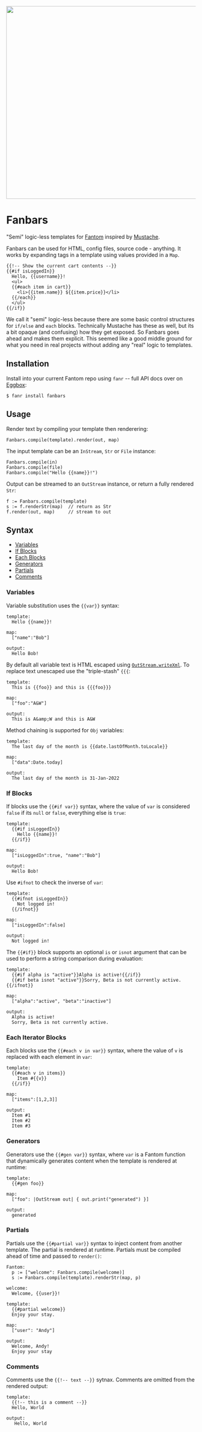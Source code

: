 <p align="center">
  <img src="fanbars-logo.png" width="512">
</p>

# Fanbars

"Semi" logic-less templates for [Fantom](https://fantom.org) inspired by
[Mustache](http://mustache.github.io).

Fanbars can be used for HTML, config files, source code - anything. It works
by expanding tags in a template using values provided in a `Map`.

    {{!-- Show the current cart contents --}}
    {{#if isLoggedIn}}
      Hello, {{username}}!
      <ul>
      {{#each item in cart}}
        <li>{{item.name}} ${{item.price}}</li>
      {{/each}}
      </ul>
    {{/if}}

We call it "semi" logic-less because there are some basic control structures
for `if/else` and `each` blocks.  Technically Mustache has these as well, but
its a bit opaque (and confusing) how they get exposed.  So Fanbars goes ahead
and makes them explicit.  This seemed like a good middle ground for what you
need in real projects without adding any "real" logic to templates.

## Installation

Install into your current Fantom repo using `fanr` -- full API docs over on
[Eggbox](http://eggbox.fantomfactory.org/pods/fanbars):

    $ fanr install fanbars

## Usage

Render text by compiling your template then renderering:

```fantom
Fanbars.compile(template).render(out, map)
```

The input template can be an `InStream`, `Str` or `File` instance:

```fantom
Fanbars.compile(in)
Fanbars.compile(file)
Fanbars.compile("Hello {{name}}!")
```

Output can be streamed to an `OutStream` instance, or return a fully rendered
`Str`:

```fantom
f := Fanbars.compile(template)
s := f.renderStr(map)  // return as Str
f.render(out, map)     // stream to out
```

## Syntax

  * [Variables](#variables)
  * [If Blocks](#if-blocks)
  * [Each Blocks](#each-iterator-blocks)
  * [Generators](#generators)
  * [Partials](#partials)
  * [Comments](#comments)

### Variables

Variable substitution uses the `{{var}}` syntax:

    template:
      Hello {{name}}!

    map:
      ["name":"Bob"]

    output:
      Hello Bob!

By default all variable text is HTML escaped using
[`OutStream.writeXml`](https://fantom.org/doc/sys/OutStream#writeXml).  To
replace text unescaped use the "triple-stash" `{{{`:

    template:
      This is {{foo}} and this is {{{foo}}}

    map:
      ["foo":"A&W"]

    output:
      This is A&amp;W and this is A&W

Method chaining is supported for `Obj` variables:

    template:
      The last day of the month is {{date.lastOfMonth.toLocale}}

    map:
      ["data":Date.today]

    output:
      The last day of the month is 31-Jan-2022

### If Blocks

If blocks use the `{{#if var}}` syntax, where the value of `var` is considered
`false` if its `null` or `false`, everything else is `true`:

    template:
      {{#if isLoggedIn}}
        Hello {{name}}!
      {{/if}}

    map:
      ["isLoggedIn":true, "name":"Bob"]

    output:
      Hello Bob!

Use `#ifnot` to check the inverse of `var`:

    template:
      {{#ifnot isLoggedIn}}
        Not logged in!
      {{/ifnot}}

    map:
      ["isLoggedIn":false]

    output:
      Not logged in!

The `{{#if}}` block supports an optional `is` or `isnot` argument that can be
used to perform a string comparison during evaluation:

    template:
      {{#if alpha is "active"}}Alpha is active!{{/if}}
      {{#if beta isnot "active"}}Sorry, Beta is not currently active.{{/ifnot}}

    map:
      ["alpha":"active", "beta":"inactive"]

    output:
      Alpha is active!
      Sorry, Beta is not currently active.

### Each Iterator Blocks

Each blocks use the `{{#each v in var}}` syntax, where the value of `v` is
replaced with each element in `var`:

    template:
      {{#each v in items}}
        Item #{{v}}
      {{/if}}

    map:
      ["items":[1,2,3]]

    output:
      Item #1
      Item #2
      Item #3

### Generators

Generators use the `{{#gen var}}` syntax, where `var` is a Fantom function that
dynamically generates content when the template is rendered at runtime:

    template:
      {{#gen foo}}

    map:
      ["foo": |OutStream out| { out.print("generated") }]

    output:
      generated

### Partials

Partials use the `{{#partial var}}` syntax to inject content from another
template. The partial is rendered at runtime. Partials must be compiled ahead
of time and passed to `render()`:

    Fantom:
      p := ["welcome": Fanbars.compile(welcome)]
      s := Fanbars.compile(template).renderStr(map, p)

    welcome:
      Welcome, {{user}}!

    template:
      {{#partial welcome}}
      Enjoy your stay.

    map:
      ["user": "Andy"]

    output:
      Welcome, Andy!
      Enjoy your stay

### Comments

Comments use the `{{!-- text --}}` sytnax.  Comments are omitted from the
rendered output:

    template:
      {{!-- this is a comment --}}
      Hello, World

    output:
       Hello, World